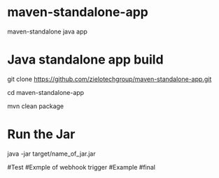# maven-standalone-app

maven-standalone java app


# Java standalone app build

git clone https://github.com/zielotechgroup/maven-standalone-app.git

cd maven-standalone-app

mvn clean package

# Run the Jar

java -jar target/name_of_jar.jar

#Test
#Exmple of webhook trigger
#Example
#final
